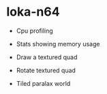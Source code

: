 # loka-n64

- Cpu profiling
- Stats showing memory usage
- Draw a textured quad
- Rotate textured quad

- Tiled paralax world
